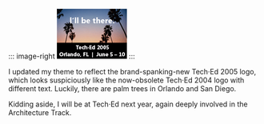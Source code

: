::: image-right
![](https://raw.githubusercontent.com/devhawk/devhawk.github.io/master/images/blog/20040603-1658-teched-2005-already/140x100_BloggerBtn_2005.gif)
:::

I updated my theme to reflect the brand-spanking-new Tech·Ed 2005 logo,
which looks suspiciously like the now-obsolete Tech·Ed 2004 logo with
different text. Luckily, there are palm trees in Orlando and San Diego.

Kidding aside, I will be at Tech·Ed next year, again deeply involved in
the Architecture Track.
